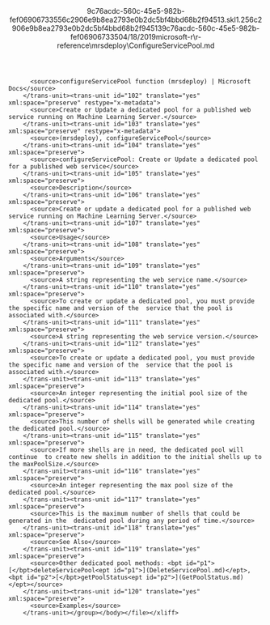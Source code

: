 <?xml version="1.0"?><xliff version="1.2" xmlns="urn:oasis:names:tc:xliff:document:1.2" xmlns:xsi="http://www.w3.org/2001/XMLSchema-instance" xsi:schemaLocation="urn:oasis:names:tc:xliff:document:1.2 xliff-core-1.2-transitional.xsd"><file datatype="xml" original="ConfigureServicePool.md" source-language="en-US" target-language="en-US"><header><tool tool-id="mdxliff" tool-name="mdxliff" tool-version="1.0-d1654b2" tool-company="Microsoft" /><xliffext:skl_file_name xmlns:xliffext="urn:microsoft:content:schema:xliffextensions">9c76acdc-560c-45e5-982b-fef06906733556c2906e9b8ea2793e0b2dc5bf4bbd68b2f94513.skl</xliffext:skl_file_name><xliffext:version xmlns:xliffext="urn:microsoft:content:schema:xliffextensions">1.2</xliffext:version><xliffext:ms.openlocfilehash xmlns:xliffext="urn:microsoft:content:schema:xliffextensions">56c2906e9b8ea2793e0b2dc5bf4bbd68b2f94513</xliffext:ms.openlocfilehash><xliffext:ms.sourcegitcommit xmlns:xliffext="urn:microsoft:content:schema:xliffextensions">9c76acdc-560c-45e5-982b-fef069067335</xliffext:ms.sourcegitcommit><xliffext:ms.lasthandoff xmlns:xliffext="urn:microsoft:content:schema:xliffextensions">04/18/2019</xliffext:ms.lasthandoff><xliffext:ms.openlocfilepath xmlns:xliffext="urn:microsoft:content:schema:xliffextensions">microsoft-r\r-reference\mrsdeploy\ConfigureServicePool.md</xliffext:ms.openlocfilepath></header><body><group id="content" extype="content"><trans-unit id="101" translate="yes" xml:space="preserve" restype="x-metadata">
          <source>configureServicePool function (mrsdeploy) | Microsoft Docs</source>
        </trans-unit><trans-unit id="102" translate="yes" xml:space="preserve" restype="x-metadata">
          <source>Create or Update a dedicated pool for a published web service running on Machine Learning Server.</source>
        </trans-unit><trans-unit id="103" translate="yes" xml:space="preserve" restype="x-metadata">
          <source>(mrsdeploy), configureServicePool</source>
        </trans-unit><trans-unit id="104" translate="yes" xml:space="preserve">
          <source>configureServicePool: Create or Update a dedicated pool for a published web service</source>
        </trans-unit><trans-unit id="105" translate="yes" xml:space="preserve">
          <source>Description</source>
        </trans-unit><trans-unit id="106" translate="yes" xml:space="preserve">
          <source>Create or update a dedicated pool for a published web service running on Machine Learning Server.</source>
        </trans-unit><trans-unit id="107" translate="yes" xml:space="preserve">
          <source>Usage</source>
        </trans-unit><trans-unit id="108" translate="yes" xml:space="preserve">
          <source>Arguments</source>
        </trans-unit><trans-unit id="109" translate="yes" xml:space="preserve">
          <source>A string representing the web service name.</source>
        </trans-unit><trans-unit id="110" translate="yes" xml:space="preserve">
          <source>To create or update a dedicated pool, you must provide the specific name and version of the  service that the pool is associated with.</source>
        </trans-unit><trans-unit id="111" translate="yes" xml:space="preserve">
          <source>A string representing the web service version.</source>
        </trans-unit><trans-unit id="112" translate="yes" xml:space="preserve">
          <source>To create or update a dedicated pool, you must provide the specific name and version of the  service that the pool is associated with.</source>
        </trans-unit><trans-unit id="113" translate="yes" xml:space="preserve">
          <source>An integer representing the initial pool size of the dedicated pool.</source>
        </trans-unit><trans-unit id="114" translate="yes" xml:space="preserve">
          <source>This number of shells will be generated while creating the dedicated pool.</source>
        </trans-unit><trans-unit id="115" translate="yes" xml:space="preserve">
          <source>If more shells are in need, the dedicated pool will continue  to create new shells in addition to the initial shells up to the maxPoolSize.</source>
        </trans-unit><trans-unit id="116" translate="yes" xml:space="preserve">
          <source>An integer representing the max pool size of the dedicated pool.</source>
        </trans-unit><trans-unit id="117" translate="yes" xml:space="preserve">
          <source>This is the maximum number of shells that could be generated in the  dedicated pool during any period of time.</source>
        </trans-unit><trans-unit id="118" translate="yes" xml:space="preserve">
          <source>See Also</source>
        </trans-unit><trans-unit id="119" translate="yes" xml:space="preserve">
          <source>Other dedicated pool methods: <bpt id="p1">[</bpt>deleteServicePool<ept id="p1">](DeleteServicePool.md)</ept>, <bpt id="p2">[</bpt>getPoolStatus<ept id="p2">](GetPoolStatus.md)</ept></source>
        </trans-unit><trans-unit id="120" translate="yes" xml:space="preserve">
          <source>Examples</source>
        </trans-unit></group></body></file></xliff>
